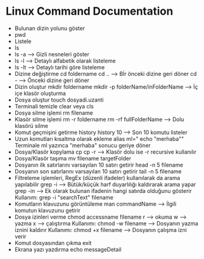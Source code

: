 # Linux Command Documentation
- Bulunan dizin yolunu göster
 - pwd
- Listele
 - ls
 - ls -a --> Gizli nesneleri göster
 - ls -l --> Detaylı alfabetik olarak listeleme
 - ls -lt --> Detaylı tarihi göre listeleme
- Dizine değiştirme
 cd foldername
 cd .. --> Bİr önceki dizine geri döner
 cd - --> Önceki dizine geri döner
- Dizin oluştur
 mkdir foldername
 mkdir -p folderName/inFolderName --> İç içe klasör oluşturma
- Dosya oluştur
 touch dosyadi.uzanti
- Terminali temizle
 clear veya cls
- Dosya silme işlemi
 rm filename
- Klasör silme işlemi
 rm -r foldername
 rm -rf fullFolderName --> Dolu klasörü silme
- Komut geçmişini getirme
 history
 history 10 --> Son 10 komutu listeler
- Uzun komutları kısaltma olarak ekleme
 alias ml=" echo \"merhaba\""
 Terminale ml yazınca "merhaba" sonucu geriye döner
- Dosya/Klasör kopylama
 cp
 cp -r --> Klasör dolu ise -r recursive kullanılır
- Dosya/Klasör taşıma
 mv filename targetFolder
- Dosyanın ilk satırlarını varsayılan 10 satırı getirir
 head -n 5 filename
- Dosyanın son satırlarını varsayılan 10 satırı getirir
 tail -n 5 filename
- Filtreleme işlemleri, RegEx (düzenli ifadeler) kullanılarak da arama yapılabilir
 grep -i --> Bütük/küçük harf duyarlılığı kaldırarak arama yapar
 grep -in --> Ek olarak bulunan ifadenin hangi satırda olduğunu gösterir
 Kullanım: grep -i "searchText" filename
- Komutların klavuzunu görüntüleme
 man commandName --> İlgili komutun klavuzunu getirir
- Dosya izinleri verme
 chmod accessname filename
 r --> okuma
 w --> yazma
 x --> çalıştırma
 Kullanımı: chmod -w filename --> Dosyanın yazma iznini kaldırır
 Kullanımı: chmod +x filename --> Dosyanın çalışma izni verir
- Komut dosyasından çıkma
 exit
- Ekrana yazı yazdırma
 echo messageDetail


 

